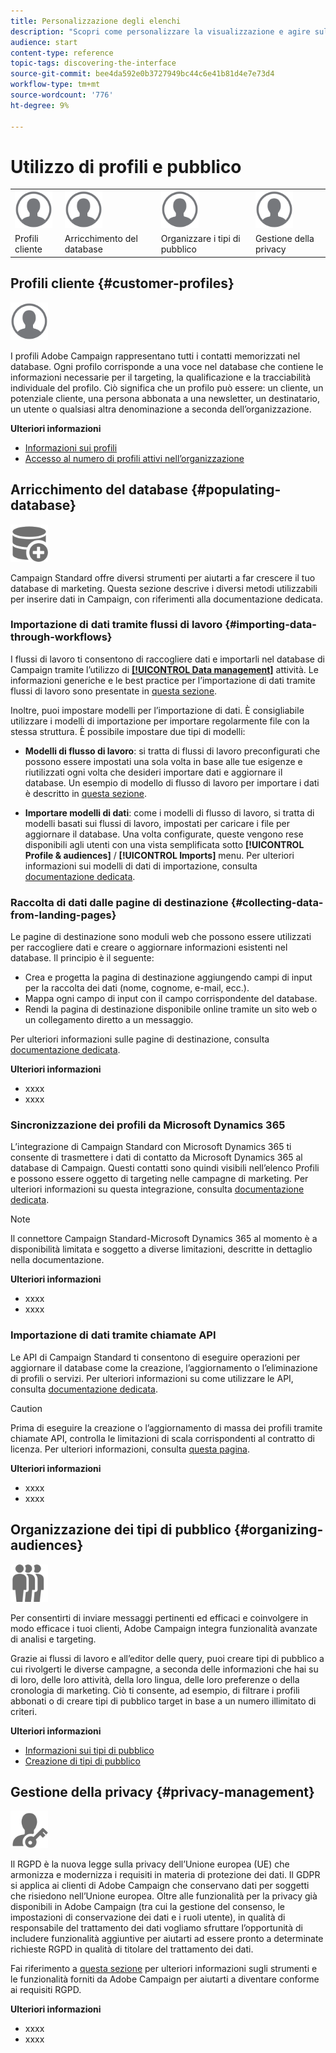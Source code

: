 ```yaml
---
title: Personalizzazione degli elenchi
description: "Scopri come personalizzare la visualizzazione e agire sulle schermate elenco in Adobe Campaign Standard:ordinare, filtrare, eliminare o duplicare gli elementi. Nelle schermate dell’elenco vengono visualizzati gli elementi di una o più risorse specificate."
audience: start
content-type: reference
topic-tags: discovering-the-interface
source-git-commit: bee4da592e0b3727949bc44c6e41b81d4e7e73d4
workflow-type: tm+mt
source-wordcount: '776'
ht-degree: 9%

---
```



# Utilizzo di profili e pubblico

<table>
<tr>
    <td valign="top">
        <a href="../../start/using/work-with-audiences.md"><img width="60px" alt="condizioni" src="assets/icon_profile.svg"/></a>
    </td>
    <td valign="top">
        <a href="../../api/using/creating-a-service.md"><img width="60px" alt="condizioni" src="assets/icon_profile.svg"/></a>
    </td>
    <td valign="top">
        <a href="../../api/using/interacting-with-custom-resources.md"><img width="60px" alt="condizioni" src="assets/icon_profile.svg"/></a>
    </td>
    <td valign="top">
        <a href="../../api/using/interacting-with-marketing-history.md"><img width="60px" alt="condizioni" src="assets/icon_profile.svg"/></a>
    </td>
</tr>
<tr>
<td>Profili cliente</td>
<td>Arricchimento del database</td>
<td>Organizzare i tipi di pubblico</td>
<td>Gestione della privacy</td>
</tr>
</table>

## Profili cliente {#customer-profiles}

<img width="60px" alt="condizioni" src="assets/icon_profile.svg"/>

I profili Adobe Campaign rappresentano tutti i contatti memorizzati nel database. Ogni profilo corrisponde a una voce nel database che contiene le informazioni necessarie per il targeting, la qualificazione e la tracciabilità individuale del profilo. Ciò significa che un profilo può essere: un cliente, un potenziale cliente, una persona abbonata a una newsletter, un destinatario, un utente o qualsiasi altra denominazione a seconda dell’organizzazione.

**Ulteriori informazioni**

* [Informazioni sui profili](../../audiences/using/about-profiles.md)
* [Accesso al numero di profili attivi nell’organizzazione](../../audiences/using/active-profiles.md)

## Arricchimento del database {#populating-database}

<img width="60px" alt="condizioni" src="assets/icon_populate.svg"/>

Campaign Standard offre diversi strumenti per aiutarti a far crescere il tuo database di marketing. Questa sezione descrive i diversi metodi utilizzabili per inserire dati in Campaign, con riferimenti alla documentazione dedicata.

### Importazione di dati tramite flussi di lavoro {#importing-data-through-workflows}

I flussi di lavoro ti consentono di raccogliere dati e importarli nel database di Campaign tramite l’utilizzo di [**[!UICONTROL Data management]**](../../automating/using/about-data-management-activities.md) attività. Le informazioni generiche e le best practice per l’importazione di dati tramite flussi di lavoro sono presentate in [questa sezione](../../automating/using/about-data-import-and-export.md).

Inoltre, puoi impostare modelli per l’importazione di dati. È consigliabile utilizzare i modelli di importazione per importare regolarmente file con la stessa struttura. È possibile impostare due tipi di modelli:

* **Modelli di flusso di lavoro**: si tratta di flussi di lavoro preconfigurati che possono essere impostati una sola volta in base alle tue esigenze e riutilizzati ogni volta che desideri importare dati e aggiornare il database. Un esempio di modello di flusso di lavoro per importare i dati è descritto in [questa sezione](../../automating/using/creating-import-workflow-templates.md).

* **Importare modelli di dati**: come i modelli di flusso di lavoro, si tratta di modelli basati sui flussi di lavoro, impostati per caricare i file per aggiornare il database. Una volta configurate, queste vengono rese disponibili agli utenti con una vista semplificata sotto **[!UICONTROL Profile & audiences]** / **[!UICONTROL Imports]** menu. Per ulteriori informazioni sui modelli di dati di importazione, consulta [documentazione dedicata](../../automating/using/importing-data-with-import-templates.md).

### Raccolta di dati dalle pagine di destinazione {#collecting-data-from-landing-pages}

Le pagine di destinazione sono moduli web che possono essere utilizzati per raccogliere dati e creare o aggiornare informazioni esistenti nel database. Il principio è il seguente:

* Crea e progetta la pagina di destinazione aggiungendo campi di input per la raccolta dei dati (nome, cognome, e-mail, ecc.).
* Mappa ogni campo di input con il campo corrispondente del database.
* Rendi la pagina di destinazione disponibile online tramite un sito web o un collegamento diretto a un messaggio.

Per ulteriori informazioni sulle pagine di destinazione, consulta [documentazione dedicata](../../channels/using/getting-started-with-landing-pages.md).

**Ulteriori informazioni**

* xxxx
* xxxx

### Sincronizzazione dei profili da Microsoft Dynamics 365

L’integrazione di Campaign Standard con Microsoft Dynamics 365 ti consente di trasmettere i dati di contatto da Microsoft Dynamics 365 al database di Campaign.
Questi contatti sono quindi visibili nell’elenco Profili e possono essere oggetto di targeting nelle campagne di marketing. Per ulteriori informazioni su questa integrazione, consulta [documentazione dedicata](../../integrating/using/d365-acs-get-started.md).

>[!NOTE]
>
>Il connettore Campaign Standard-Microsoft Dynamics 365 al momento è a disponibilità limitata e soggetto a diverse limitazioni, descritte in dettaglio nella documentazione.

**Ulteriori informazioni**

* xxxx
* xxxx

### Importazione di dati tramite chiamate API

Le API di Campaign Standard ti consentono di eseguire operazioni per aggiornare il database come la creazione, l’aggiornamento o l’eliminazione di profili o servizi. Per ulteriori informazioni su come utilizzare le API, consulta [documentazione dedicata](../../api/using/get-started-apis.md).

>[!CAUTION]
>
>Prima di eseguire la creazione o l’aggiornamento di massa dei profili tramite chiamate API, controlla le limitazioni di scala corrispondenti al contratto di licenza. Per ulteriori informazioni, consulta [questa pagina](https://helpx.adobe.com/it/legal/product-descriptions/campaign-standard.html#ITInfrastructureResourcesbyActiveProfilesTiers).

**Ulteriori informazioni**

* xxxx
* xxxx

## Organizzazione dei tipi di pubblico {#organizing-audiences}

<img width="60px" alt="condizioni" src="assets/icon_audience.svg"/>

Per consentirti di inviare messaggi pertinenti ed efficaci e coinvolgere in modo efficace i tuoi clienti, Adobe Campaign integra funzionalità avanzate di analisi e targeting.

Grazie ai flussi di lavoro e all’editor delle query, puoi creare tipi di pubblico a cui rivolgerti le diverse campagne, a seconda delle informazioni che hai su di loro, delle loro attività, della loro lingua, delle loro preferenze o della cronologia di marketing. Ciò ti consente, ad esempio, di filtrare i profili abbonati o di creare tipi di pubblico target in base a un numero illimitato di criteri.

**Ulteriori informazioni**

* [Informazioni sui tipi di pubblico](../../audiences/using/about-audiences.md)
* [Creazione di tipi di pubblico](../../audiences/using/creating-audiences.md)

## Gestione della privacy {#privacy-management}

<img width="60px" alt="condizioni" src="assets/icon_privacy.svg"/>

Il RGPD è la nuova legge sulla privacy dell’Unione europea (UE) che armonizza e modernizza i requisiti in materia di protezione dei dati. Il GDPR si applica ai clienti di Adobe Campaign che conservano dati per soggetti che risiedono nell’Unione europea. Oltre alle funzionalità per la privacy già disponibili in Adobe Campaign (tra cui la gestione del consenso, le impostazioni di conservazione dei dati e i ruoli utente), in qualità di responsabile del trattamento dei dati vogliamo sfruttare l’opportunità di includere funzionalità aggiuntive per aiutarti ad essere pronto a determinate richieste RGPD in qualità di titolare del trattamento dei dati.

Fai riferimento a [questa sezione](../../start/using/privacy.md) per ulteriori informazioni sugli strumenti e le funzionalità forniti da Adobe Campaign per aiutarti a diventare conforme ai requisiti RGPD.

**Ulteriori informazioni**

* xxxx
* xxxx